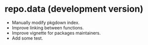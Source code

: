 # repo.data (development version)

* Manually modify pkgdown index.
* Improve linking between functions.
* Improve vignette for packages maintainers.
* Add some test.
